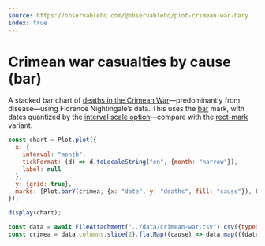 ```yaml
---
source: https://observablehq.com/@observablehq/plot-crimean-war-bary
index: true
---
```


# Crimean war casualties by cause (bar)

A stacked bar chart of [deaths in the Crimean War](https://en.wikipedia.org/wiki/Florence_Nightingale#Crimean_War)—predominantly from <span style="border-bottom: solid ${d3.schemeTableau10[0]} 3px;">disease</span>—using Florence Nightingale’s data. This uses the [bar](https://observablehq.com/plot/marks/bar) mark, with dates quantized by the [interval scale option](https://observablehq.com/plot/features/scales#interval)—compare with the [rect-mark](./crimean-war-recty) variant.

```js echo
const chart = Plot.plot({
  x: {
    interval: "month",
    tickFormat: (d) => d.toLocaleString("en", {month: "narrow"}),
    label: null
  },
  y: {grid: true},
  marks: [Plot.barY(crimea, {x: "date", y: "deaths", fill: "cause"}), Plot.ruleY([0])]
});

display(chart);
```

```js echo
const data = await FileAttachment("../data/crimean-war.csv").csv({typed: true});
const crimea = data.columns.slice(2).flatMap((cause) => data.map(({date, [cause]: deaths}) => ({date, cause, deaths})));
```
